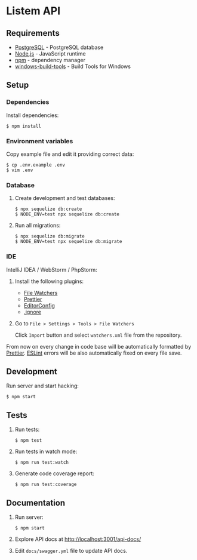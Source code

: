 # Listem API

## Requirements

- [PostgreSQL](https://www.postgresql.org/) - PostgreSQL database
- [Node.js](https://nodejs.org/) - JavaScript runtime
- [npm](https://www.npmjs.com/) - dependency manager
- [windows-build-tools](https://github.com/felixrieseberg/windows-build-tools/) - Build Tools for Windows

## Setup

### Dependencies

Install dependencies:

```
$ npm install
```

### Environment variables

Copy example file and edit it providing correct data:

```
$ cp .env.example .env
$ vim .env
```

### Database

1. Create development and test databases:

   ```
   $ npx sequelize db:create
   $ NODE_ENV=test npx sequelize db:create
   ```

2. Run all migrations:

   ```
   $ npx sequelize db:migrate
   $ NODE_ENV=test npx sequelize db:migrate
   ```

### IDE

IntelliJ IDEA / WebStorm / PhpStorm:

1. Install the following plugins:

   - [File Watchers](https://plugins.jetbrains.com/plugin/7177-file-watchers)
   - [Prettier](https://plugins.jetbrains.com/plugin/10456-prettier)
   - [EditorConfig](https://plugins.jetbrains.com/plugin/7294-editorconfig)
   - [.ignore](https://plugins.jetbrains.com/plugin/7495--ignore)

2. Go to `File > Settings > Tools > File Watchers`

   Click `Import` button and select `watchers.xml` file from the repository.

From now on every change in code base will be automatically formatted by [Prettier](https://prettier.io/). [ESLint](https://eslint.org/) errors will be also automatically fixed on every file save.

## Development

Run server and start hacking:

```
$ npm start
```

## Tests

1. Run tests:

   ```
   $ npm test
   ```

2. Run tests in watch mode:

   ```
   $ npm run test:watch
   ```

3. Generate code coverage report:

   ```
   $ npm run test:coverage
   ```

## Documentation

1. Run server:

   ```
   $ npm start
   ```

2. Explore API docs at [http://localhost:3001/api-docs/](http://localhost:3001/api-docs/)

3. Edit `docs/swagger.yml` file to update API docs.
